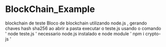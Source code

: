 # BlockChain_Example
blockchain de teste
Bloco de blockchain utilizando node.js  , gerando chaves hash sha256
ao abrir a pasta executar o teste.js usando o comando  ' node teste.js ' 
necessario node.js instalado e node module  ' npm i crypto-js ' 
